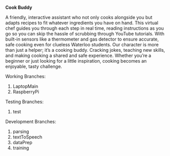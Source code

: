 **Cook Buddy**

A friendly, interactive assistant who not only cooks alongside you but adapts recipes to fit whatever ingredients you have on hand. This virtual chef guides you through each step in real time, reading instructions as you go so you can skip the hassle of scrubbing through YouTube tutorials. With built-in sensors like a thermometer and gas detector to ensure accurate, safe cooking even for clueless Waterloo students. Our character is more than just a helper; it’s a cooking buddy. Cracking jokes, teaching new skills, and making cooking a shared and safe experience. Whether you’re a beginner or just looking for a little inspiration, cooking becomes an enjoyable, tasty challenge.

Working Branches:
1. LaptopMain
2. RaspberryPi

Testing Branches:
1. test

Development Branches:
1. parsing
2. textToSpeech
3. dataPrep
4. training